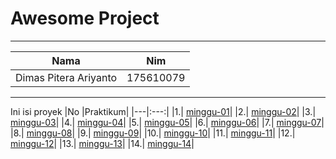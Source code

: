 # Awesome Project

***

| Nama        | Nim |           
| ------------- |:-------------:| 
|Dimas Pitera Ariyanto|175610079|

***

Ini isi proyek
|No |Praktikum|
|---|:---:|
|1.| [minggu-01](https://github.com/XabaraNeanthal/tekn-cloud-computing/tree/master/minggu-01)|
|2.| [minggu-02](https://github.com/XabaraNeanthal/tekn-cloud-computing/tree/master/minggu-02)|
|3.| [minggu-03](https://github.com/XabaraNeanthal/tekn-cloud-computing/tree/master/minggu-03)|
|4.| [minggu-04](https://github.com/XabaraNeanthal/tekn-cloud-computing/tree/master/minggu-04)|
|5.| [minggu-05](https://github.com/XabaraNeanthal/tekn-cloud-computing/tree/master/minggu-05)|
|6.| [minggu-06](https://github.com/XabaraNeanthal/tekn-cloud-computing/tree/master/minggu-06)|
|7.| [minggu-07](https://github.com/XabaraNeanthal/tekn-cloud-computing/tree/master/minggu-07)|
|8.| [minggu-08](https://github.com/XabaraNeanthal/tekn-cloud-computing/tree/master/minggu-08)|
|9.| [minggu-09](https://github.com/XabaraNeanthal/tekn-cloud-computing/tree/master/minggu-09)|
|10.| [minggu-10](https://github.com/XabaraNeanthal/tekn-cloud-computing/tree/master/minggu-10)|
|11.| [minggu-11](https://github.com/XabaraNeanthal/tekn-cloud-computing/tree/master/minggu-11)|
|12.| [minggu-12](https://github.com/XabaraNeanthal/tekn-cloud-computing/tree/master/minggu-12)|
|13.| [minggu-13](https://github.com/XabaraNeanthal/tekn-cloud-computing/tree/master/minggu-13)|
|14.| [minggu-14](https://github.com/XabaraNeanthal/tekn-cloud-computing/tree/master/minggu-14)|
